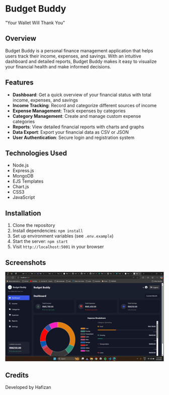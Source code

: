 # Budget Buddy

"Your Wallet Will Thank You"

## Overview

Budget Buddy is a personal finance management application that helps users track their income, expenses, and savings. With an intuitive dashboard and detailed reports, Budget Buddy makes it easy to visualize your financial health and make informed decisions.

## Features

- **Dashboard**: Get a quick overview of your financial status with total income, expenses, and savings
- **Income Tracking**: Record and categorize different sources of income
- **Expense Management**: Track expenses by categories
- **Category Management**: Create and manage custom expense categories
- **Reports**: View detailed financial reports with charts and graphs
- **Data Export**: Export your financial data as CSV or JSON
- **User Authentication**: Secure login and registration system

## Technologies Used

- Node.js
- Express.js
- MongoDB
- EJS Templates
- Chart.js
- CSS3
- JavaScript

## Installation

1. Clone the repository
2. Install dependencies: `npm install`
3. Set up environment variables (see `.env.example`)
4. Start the server: `npm start`
5. Visit `http://localhost:5001` in your browser

## Screenshots

![Dashboard](public/images/screenshots/dashboard.png)

## Credits

Developed by Hafizan
